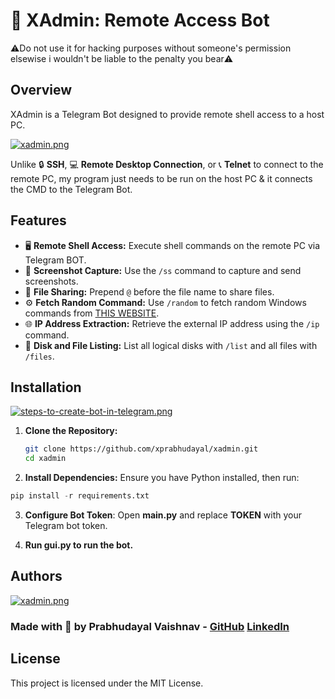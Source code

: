 # 🚀 XAdmin: Remote Access Bot

⚠️Do not use it for hacking purposes without someone's permission elsewise i wouldn't be liable to the penalty you bear⚠️
## Overview 

XAdmin is a Telegram Bot designed to provide remote shell access to a host PC. 

[![xadmin.png](https://i.postimg.cc/cL6vJ3Yb/xadmin.png)](https://postimg.cc/v4FYqc0r)

Unlike 🔒 **SSH**, 💻 **Remote Desktop Connection**, or 📞 **Telnet** to connect to the remote PC, my program just needs to be run on the host PC & it connects the CMD to the Telegram Bot.
## Features


- 🖥️ **Remote Shell Access:** Execute shell commands on the remote PC via Telegram BOT.
- 📸 **Screenshot Capture:** Use the `/ss` command to capture and send screenshots.
- 📂 **File Sharing:** Prepend `@` before the file name to share files.
- ⚙️ **Fetch Random Command:** Use `/random` to fetch random Windows commands from [THIS WEBSITE](https://www.computerhope.com/msdos.htm#commands).
- 🌐 **IP Address Extraction:** Retrieve the external IP address using the `/ip` command.
- 💾 **Disk and File Listing:** List all logical disks with `/list` and all files with `/files`.

## Installation

[![steps-to-create-bot-in-telegram.png](https://i.postimg.cc/xCsNH9RT/steps-to-create-bot-in-telegram.png)](https://postimg.cc/ft9bQnp6)

1. **Clone the Repository:**
   ```bash
   git clone https://github.com/xprabhudayal/xadmin.git
   cd xadmin
   ```

2. **Install Dependencies:** 
Ensure you have Python installed, then run:
```python
pip install -r requirements.txt
```

3. **Configure Bot Token**:
Open **main.py** and replace **TOKEN** with your Telegram bot token.

4. **Run gui.py to run the bot.**

## Authors 

 [![xadmin.png](https://i.postimg.cc/yNV3wx6n/xadmin.png)](https://postimg.cc/68mQZ9vG)

### Made with 💖 by Prabhudayal Vaishnav - [GitHub](https://github.com/xprabhudayal) [LinkedIn](https://www.linkedin.com/in/xprabhudayal/)

## License
This project is licensed under the MIT License.

